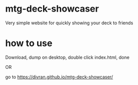 # mtg-deck-showcaser
Very simple website for quickly showing your deck to friends

# how to use
Download, dump on desktop, double click index.html, done

OR

go to https://divran.github.io/mtg-deck-showcaser/